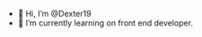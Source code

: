- 👋 Hi, I’m @Dexter19
- 🌱 I’m currently learning on front end developer.

<!---
Dexter19/Dexter19 is a ✨ special ✨ repository because its `README.md` (this file) appears on your GitHub profile.
You can click the Preview link to take a look at your changes.
--->
